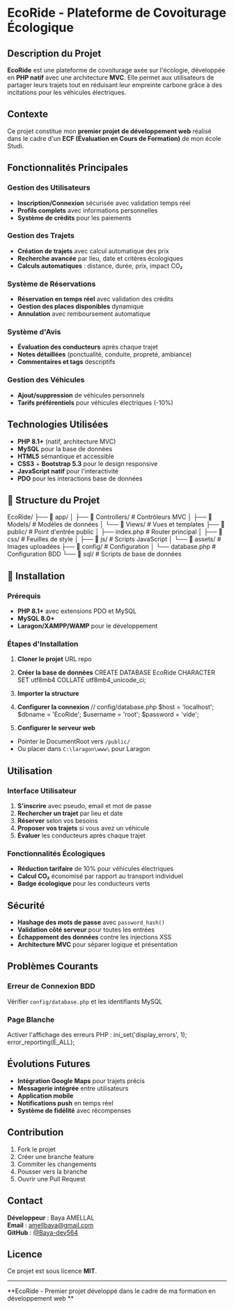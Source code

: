 #  EcoRide - Plateforme de Covoiturage Écologique

##  Description du Projet

**EcoRide** est une plateforme de covoiturage axée sur l'écologie, développée en **PHP natif** avec une architecture **MVC**. Elle permet aux utilisateurs de partager leurs trajets tout en réduisant leur empreinte carbone grâce à des incitations pour les véhicules électriques.

##  Contexte

Ce projet constitue mon **premier projet de développement web** réalisé dans le cadre d'un **ECF (Évaluation en Cours de Formation)** de mon école Studi.

##  Fonctionnalités Principales

###  Gestion des Utilisateurs
- **Inscription/Connexion** sécurisée avec validation temps réel
- **Profils complets** avec informations personnelles
- **Système de crédits** pour les paiements

###  Gestion des Trajets
- **Création de trajets** avec calcul automatique des prix
- **Recherche avancée** par lieu, date et critères écologiques
- **Calculs automatiques** : distance, durée, prix, impact CO₂

###  Système de Réservations
- **Réservation en temps réel** avec validation des crédits
- **Gestion des places disponibles** dynamique
- **Annulation** avec remboursement automatique

###  Système d'Avis
- **Évaluation des conducteurs** après chaque trajet
- **Notes détaillées** (ponctualité, conduite, propreté, ambiance)
- **Commentaires et tags** descriptifs

###  Gestion des Véhicules
- **Ajout/suppression** de véhicules personnels
- **Tarifs préférentiels** pour véhicules électriques (-10%)

##  Technologies Utilisées

- **PHP 8.1+** (natif, architecture MVC)
- **MySQL** pour la base de données
- **HTML5** sémantique et accessible
- **CSS3** + **Bootstrap 5.3** pour le design responsive
- **JavaScript natif** pour l'interactivité
- **PDO** pour les interactions base de données

## 📁 Structure du Projet

EcoRide/
├── 📂 app/
│ ├── 📂 Controllers/ # Contrôleurs MVC
│ ├── 📂 Models/ # Modèles de données
│ └── 📂 Views/ # Vues et templates
├── 📂 public/ # Point d'entrée public
│ ├── index.php # Router principal
│ ├── 📂 css/ # Feuilles de style
│ ├── 📂 js/ # Scripts JavaScript
│ └── 📂 assets/ # Images uploadées
├── 📂 config/ # Configuration
│ └── database.php # Configuration BDD
└── 📂 sql/ # Scripts de base de données


## 🚀 Installation

### Prérequis
- **PHP 8.1+** avec extensions PDO et MySQL
- **MySQL 8.0+**
- **Laragon/XAMPP/WAMP** pour le développement

### Étapes d'Installation

1. **Cloner le projet**
URL repo 


2. **Créer la base de données**
CREATE DATABASE EcoRide CHARACTER SET utf8mb4 COLLATE utf8mb4_unicode_ci;


3. **Importer la structure**

4. **Configurer la connexion**
// config/database.php
$host = 'localhost';
$dbname = 'EcoRide';
$username = 'root';
$password = 'vide';

5. **Configurer le serveur web**
- Pointer le DocumentRoot vers `/public/`
- Ou placer dans `C:\laragon\www\` pour Laragon

## Utilisation

### Interface Utilisateur
1. **S'inscrire** avec pseudo, email et mot de passe
2. **Rechercher un trajet** par lieu et date
3. **Réserver** selon vos besoins
4. **Proposer vos trajets** si vous avez un véhicule
5. **Évaluer** les conducteurs après chaque trajet

### Fonctionnalités Écologiques
- **Réduction tarifaire** de 10% pour véhicules électriques
- **Calcul CO₂** économisé par rapport au transport individuel
- **Badge écologique** pour les conducteurs verts

##  Sécurité

- **Hashage des mots de passe** avec `password_hash()`
- **Validation côté serveur** pour toutes les entrées
- **Échappement des données** contre les injections XSS
- **Architecture MVC** pour séparer logique et présentation

##  Problèmes Courants

### Erreur de Connexion BDD
Vérifier `config/database.php` et les identifiants MySQL

### Page Blanche
Activer l'affichage des erreurs PHP :
ini_set('display_errors', 1);
error_reporting(E_ALL);



##  Évolutions Futures

- **Intégration Google Maps** pour trajets précis
- **Messagerie intégrée** entre utilisateurs
- **Application mobile**
- **Notifications push** en temps réel
- **Système de fidélité** avec récompenses

##  Contribution

1. Fork le projet
2. Créer une branche feature
3. Commiter les changements
4. Pousser vers la branche
5. Ouvrir une Pull Request

##  Contact

**Développeur** : Baya AMELLAL  
**Email** : amellbaya@gmail.com  
**GitHub** : [@Baya-dev564](https://github.com/Baya-dev564)

##  Licence

Ce projet est sous licence **MIT**.

---

**EcoRide -  Premier projet développé dans le cadre de ma formation en développement web **
